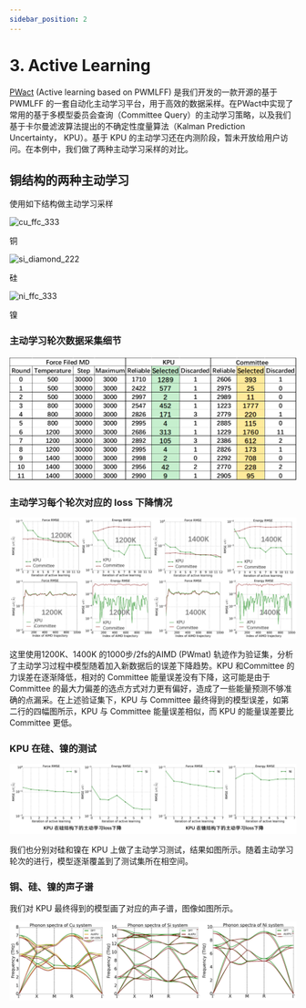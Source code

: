```yaml
---
sidebar_position: 2
---
```


# 3. Active Learning

[PWact](../pwact/README.md) (Active learning based on PWMLFF) 是我们开发的一款开源的基于 PWMLFF 的一套自动化主动学习平台，用于高效的数据采样。在PWact中实现了常用的基于多模型委员会查询（Committee Query）的主动学习策略，以及我们基于卡尔曼滤波算法提出的不确定性度量算法（Kalman Prediction Uncertainty， KPU）。基于 KPU 的主动学习还在内测阶段，暂未开放给用户访问。在本例中，我们做了两种主动学习采样的对比。

## 铜结构的两种主动学习

使用如下结构做主动学习采样

<div>
  <div style={{ display: 'inline-block', marginRight: '10px' }}>
    <img src={require("./pictures/ffc-333-108-cu.png").default} alt="cu_ffc_333" width="100" />
    <p style={{ textAlign: 'center' }}>铜</p>
  </div>
  <div style={{ display: 'inline-block', marginRight: '10px' }}>
    <img src={require("./pictures/diamond-222-64-si.png").default} alt="si_diamond_222" width="100" />
    <p style={{ textAlign: 'center' }}>硅</p>
  </div>
  <div style={{ display: 'inline-block' }}>
    <img src={require("./pictures/ffc-333-108-ni.png").default} alt="ni_ffc_333" width="100" />
    <p style={{ textAlign: 'center' }}>镍</p>
  </div>
</div>



### 主动学习轮次数据采集细节

![proportion_time](./pictures/exp_3_cu_tabel.png)

### 主动学习每个轮次对应的 loss 下降情况

![proportion_time](./pictures/exp_3_cu_loss.png)

这里使用1200K、1400K 的1000步/2fs的AIMD (PWmat) 轨迹作为验证集，分析了主动学习过程中模型随着加入新数据后的误差下降趋势。KPU 和Committee 的力误差在逐渐降低，相对的 Committee 能量误差没有下降，这可能是由于 Committee 的最大力偏差的选点方式对力更有偏好，造成了一些能量预测不够准确的点漏采。在上述验证集下，KPU 与 Committee 最终得到的模型误差，如第二行的四幅图所示，KPU 与 Committee 能量误差相似，而 KPU 的能量误差要比 Committee 更低。


### KPU 在硅、镍的测试

![proportion_time](./pictures/exp_3_si_loss.png)

我们也分别对硅和镍在 KPU 上做了主动学习测试，结果如图所示。随着主动学习轮次的进行，模型逐渐覆盖到了测试集所在相空间。

### 铜、硅、镍的声子谱
我们对 KPU 最终得到的模型画了对应的声子谱，图像如图所示。

![proportion_time](./pictures/exp_3_phonon.png)